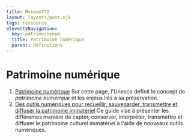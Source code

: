 ```yaml
---
title: MuseumXTD
layout: layouts/post.njk
tags: ressource
eleventyNavigation:
  key: patrimoinenum
  title: Patrimoine numérique
  parent: définitions
---
```

# Patrimoine numérique
1. [Patrimoine numérique](https://fr.unesco.org/themes/information-preservation/digital-heritage/concept-digital-heritage)
  Sur cette page, l'Unesco définit le concept de *patrimoine numérique* et les enjeux liés à sa préservation. 
2. [Des outils numériques pour recueillir, sauvegarder, transmettre et diffuser la patrimoine immatériel](https://www.culturecdq.ca/images/Annee_numerique/Guides/Guide_Patrimoine_Immateriel.pdf)
   Ce guide vise à présenter les différentes manière de capter, conserver, interpréter, transmettre et diffuser le patrimoine culturel immatériel à l'aide de nouveaux outils numériques.

